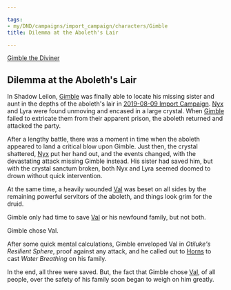 ```yaml
---

tags:
- my/DND/campaigns/import_campaign/characters/Gimble
title: Dilemma at the Aboleth's Lair

---
```



[Gimble the Diviner](/dnd/characters/gimble-the-diviner/)

## Dilemma at the Aboleth's Lair

In Shadow Leilon, [Gimble](/dnd/characters/gimble-the-diviner/) was finally able to locate his missing sister and aunt in the depths of the aboleth's lair in [2019-08-09 Import Campaign](/dnd/2019-08-09-import-campaign/). [Nyx](/dnd/npcs/nyx/) and Lyra were found unmoving and encased in a large crystal. When [Gimble](/dnd/characters/gimble-the-diviner/) failed to extricate them from their apparent prison, the aboleth returned and attacked the party.

After a lengthy battle, there was a moment in time when the aboleth appeared to land a critical blow upon Gimble. Just then, the crystal shattered, [Nyx](/dnd/npcs/nyx/) put her hand out, and the events changed, with the devastating attack missing Gimble instead. His sister had saved him, but with the crystal sanctum broken, both Nyx and Lyra seemed doomed to drown without quick intervention.

At the same time, a heavily wounded [Val](/dnd/characters/val/) was beset on all sides by the remaining powerful servitors of the aboleth, and things look grim for the druid.

Gimble only had time to save [Val](/dnd/characters/val/) or his newfound family, but not both.

Gimble chose Val.

After some quick mental calculations, Gimble enveloped Val in *Otiluke's Resilient Sphere*, proof against any attack, and he called out to [Horns](/dnd/characters/horns/) to cast *Water Breathing* on his family.

In the end, all three were saved. But, the fact that Gimble chose [Val](/dnd/characters/val/), of all people, over the safety of his family soon began to weigh on him greatly.
